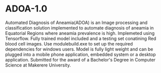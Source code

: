# ADOA-1.0
Automated Diagnosis of Aneamia(ADOA) is an Image processing and classification solution implemented to automate diagnosis of aneamia in Equatorial Regions where aneamia prevalence is high.
Implemeted using Tensorflow. Fully trained model included and a testing set conatining Red blood cell images. Use modulebuild.exe to set up the required dependencies for windows users.
Model is fully light weight and can be plugged into a mobile phone application, embedded system or a desktop application.
Submitted for the award of a Bachelor's Degree in Computer Science at Makerere University.
